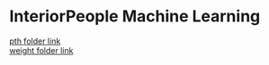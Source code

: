 # InteriorPeople Machine Learning

[pth folder link](https://drive.google.com/drive/folders/1tlEx_0373GpegLKOzZHigIobeVynIlpw?usp=sharing)  
[weight folder link](https://drive.google.com/drive/folders/1US0PR6rS590BAj9fkQGjg7gmC8WjKbhP?usp=sharing)
